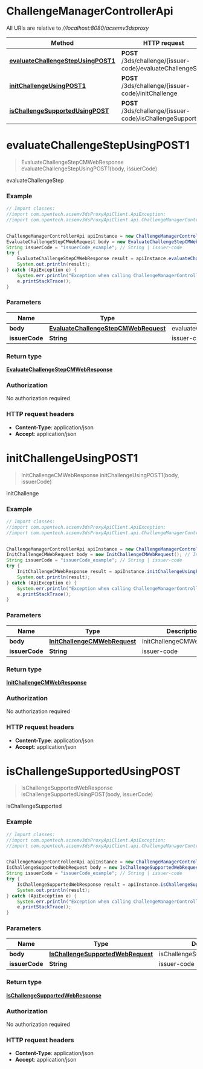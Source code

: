 # ChallengeManagerControllerApi

All URIs are relative to *//localhost:8080/acsemv3dsproxy*

Method | HTTP request | Description
------------- | ------------- | -------------
[**evaluateChallengeStepUsingPOST1**](ChallengeManagerControllerApi.md#evaluateChallengeStepUsingPOST1) | **POST** /3ds/challenge/{issuer-code}/evaluateChallengeStep | evaluateChallengeStep
[**initChallengeUsingPOST1**](ChallengeManagerControllerApi.md#initChallengeUsingPOST1) | **POST** /3ds/challenge/{issuer-code}/initChallenge | initChallenge
[**isChallengeSupportedUsingPOST**](ChallengeManagerControllerApi.md#isChallengeSupportedUsingPOST) | **POST** /3ds/challenge/{issuer-code}/isChallengeSupported | isChallengeSupported

<a name="evaluateChallengeStepUsingPOST1"></a>
# **evaluateChallengeStepUsingPOST1**
> EvaluateChallengeStepCMWebResponse evaluateChallengeStepUsingPOST1(body, issuerCode)

evaluateChallengeStep

### Example
```java
// Import classes:
//import com.opentech.acsemv3dsProxyApiClient.ApiException;
//import com.opentech.acsemv3dsProxyApiClient.api.ChallengeManagerControllerApi;


ChallengeManagerControllerApi apiInstance = new ChallengeManagerControllerApi();
EvaluateChallengeStepCMWebRequest body = new EvaluateChallengeStepCMWebRequest(); // EvaluateChallengeStepCMWebRequest | evaluateChallengeStepCMWebRequest
String issuerCode = "issuerCode_example"; // String | issuer-code
try {
    EvaluateChallengeStepCMWebResponse result = apiInstance.evaluateChallengeStepUsingPOST1(body, issuerCode);
    System.out.println(result);
} catch (ApiException e) {
    System.err.println("Exception when calling ChallengeManagerControllerApi#evaluateChallengeStepUsingPOST1");
    e.printStackTrace();
}
```

### Parameters

Name | Type | Description  | Notes
------------- | ------------- | ------------- | -------------
 **body** | [**EvaluateChallengeStepCMWebRequest**](EvaluateChallengeStepCMWebRequest.md)| evaluateChallengeStepCMWebRequest |
 **issuerCode** | **String**| issuer-code |

### Return type

[**EvaluateChallengeStepCMWebResponse**](EvaluateChallengeStepCMWebResponse.md)

### Authorization

No authorization required

### HTTP request headers

 - **Content-Type**: application/json
 - **Accept**: application/json

<a name="initChallengeUsingPOST1"></a>
# **initChallengeUsingPOST1**
> InitChallengeCMWebResponse initChallengeUsingPOST1(body, issuerCode)

initChallenge

### Example
```java
// Import classes:
//import com.opentech.acsemv3dsProxyApiClient.ApiException;
//import com.opentech.acsemv3dsProxyApiClient.api.ChallengeManagerControllerApi;


ChallengeManagerControllerApi apiInstance = new ChallengeManagerControllerApi();
InitChallengeCMWebRequest body = new InitChallengeCMWebRequest(); // InitChallengeCMWebRequest | initChallengeCMWebRequest
String issuerCode = "issuerCode_example"; // String | issuer-code
try {
    InitChallengeCMWebResponse result = apiInstance.initChallengeUsingPOST1(body, issuerCode);
    System.out.println(result);
} catch (ApiException e) {
    System.err.println("Exception when calling ChallengeManagerControllerApi#initChallengeUsingPOST1");
    e.printStackTrace();
}
```

### Parameters

Name | Type | Description  | Notes
------------- | ------------- | ------------- | -------------
 **body** | [**InitChallengeCMWebRequest**](InitChallengeCMWebRequest.md)| initChallengeCMWebRequest |
 **issuerCode** | **String**| issuer-code |

### Return type

[**InitChallengeCMWebResponse**](InitChallengeCMWebResponse.md)

### Authorization

No authorization required

### HTTP request headers

 - **Content-Type**: application/json
 - **Accept**: application/json

<a name="isChallengeSupportedUsingPOST"></a>
# **isChallengeSupportedUsingPOST**
> IsChallengeSupportedWebResponse isChallengeSupportedUsingPOST(body, issuerCode)

isChallengeSupported

### Example
```java
// Import classes:
//import com.opentech.acsemv3dsProxyApiClient.ApiException;
//import com.opentech.acsemv3dsProxyApiClient.api.ChallengeManagerControllerApi;


ChallengeManagerControllerApi apiInstance = new ChallengeManagerControllerApi();
IsChallengeSupportedWebRequest body = new IsChallengeSupportedWebRequest(); // IsChallengeSupportedWebRequest | isChallengeSupportedWebRequest
String issuerCode = "issuerCode_example"; // String | issuer-code
try {
    IsChallengeSupportedWebResponse result = apiInstance.isChallengeSupportedUsingPOST(body, issuerCode);
    System.out.println(result);
} catch (ApiException e) {
    System.err.println("Exception when calling ChallengeManagerControllerApi#isChallengeSupportedUsingPOST");
    e.printStackTrace();
}
```

### Parameters

Name | Type | Description  | Notes
------------- | ------------- | ------------- | -------------
 **body** | [**IsChallengeSupportedWebRequest**](IsChallengeSupportedWebRequest.md)| isChallengeSupportedWebRequest |
 **issuerCode** | **String**| issuer-code |

### Return type

[**IsChallengeSupportedWebResponse**](IsChallengeSupportedWebResponse.md)

### Authorization

No authorization required

### HTTP request headers

 - **Content-Type**: application/json
 - **Accept**: application/json

